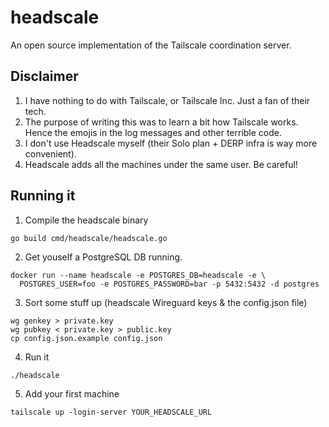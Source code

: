# headscale
An open source implementation of the Tailscale coordination server.


## Disclaimer

1. I have nothing to do with Tailscale, or Tailscale Inc. Just a fan of their tech.
2. The purpose of writing this was to learn a bit how Tailscale works. Hence the emojis in the log messages and other terrible code.
3. I don't use Headscale myself (their Solo plan + DERP infra is way more convenient).
4. Headscale adds all the machines under the same user. Be careful!


## Running it

1. Compile the headscale binary
  ```
  go build cmd/headscale/headscale.go 
  ```
  
2. Get youself a PostgreSQL DB running. 

  ``` 
  docker run --name headscale -e POSTGRES_DB=headscale -e \
    POSTGRES_USER=foo -e POSTGRES_PASSWORD=bar -p 5432:5432 -d postgres
  ```

3. Sort some stuff up (headscale Wireguard keys & the config.json file)
  ```
  wg genkey > private.key
  wg pubkey < private.key > public.key
  cp config.json.example config.json
  ```

4. Run it
  ```
  ./headscale
  ```
  
5. Add your first machine
  ```
  tailscale up -login-server YOUR_HEADSCALE_URL
  ```
